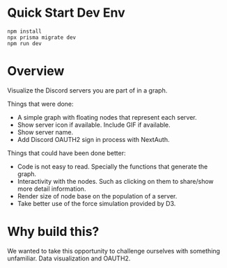 # Quick Start Dev Env

```
npm install
npx prisma migrate dev
npm run dev
```

# Overview

Visualize the Discord servers you are part of in a graph.

Things that were done:

- A simple graph with floating nodes that represent each server.
- Show server icon if available. Include GIF if available.
- Show server name.
- Add Discord OAUTH2 sign in process with NextAuth.

Things that could have been done better:

- Code is not easy to read. Specially the functions that generate the graph.
- Interactivity with the nodes. Such as clicking on them to share/show more detail information.
- Render size of node base on the population of a server.
- Take better use of the force simulation provided by D3.

# Why build this?

We wanted to take this opportunity to challenge ourselves with something unfamiliar. Data visualization and OAUTH2.
